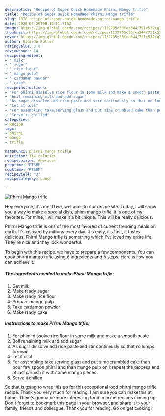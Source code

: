 ```yaml
---
description: "Recipe of Super Quick Homemade Phirni Mango trifle"
title: "Recipe of Super Quick Homemade Phirni Mango trifle"
slug: 1878-recipe-of-super-quick-homemade-phirni-mango-trifle
date: 2020-04-29T00:12:11.716Z
image: https://img-global.cpcdn.com/recipes/1132795c53fea344/751x532cq70/phirni-mango-trifle-recipe-main-photo.jpg
thumbnail: https://img-global.cpcdn.com/recipes/1132795c53fea344/751x532cq70/phirni-mango-trifle-recipe-main-photo.jpg
cover: https://img-global.cpcdn.com/recipes/1132795c53fea344/751x532cq70/phirni-mango-trifle-recipe-main-photo.jpg
author: Ricardo Fuller
ratingvalue: 3.8
reviewcount: 14
recipeingredient:
- " milk"
- " sugar"
- " rice flour"
- " mango pulp"
- " cardamon powder"
- " cake"
recipeinstructions:
- "For phirni dissolve rice flour in some milk and make a smooth paste"
- "Boil remaining milk and add sugar"
- "As sugar dissolve add rice paste and stir continously so that no lumps formed"
- "Let it cool"
- "For assembling take serving glass and put sime crumbled cake than pour few spoon phirni and than mango pulp on it repeat the process and at last garnish it with some mango pieces"
- "Serve it chilled"
categories:
- Recipe
tags:
- phirni
- mango
- trifle

katakunci: phirni mango trifle 
nutrition: 114 calories
recipecuisine: American
preptime: "PT36M"
cooktime: "PT60M"
recipeyield: "3"
recipecategory: Lunch

---
```



![Phirni Mango trifle](https://img-global.cpcdn.com/recipes/1132795c53fea344/751x532cq70/phirni-mango-trifle-recipe-main-photo.jpg)

Hey everyone, it's me, Dave, welcome to our recipe site. Today, I will show you a way to make a special dish, phirni mango trifle. It is one of my favorites. For mine, I will make it a bit unique. This will be really delicious.

Phirni Mango trifle is one of the most favored of current trending meals on earth. It's enjoyed by millions every day. It's easy, it's fast, it tastes delicious. Phirni Mango trifle is something which I've loved my entire life. They're nice and they look wonderful.




To begin with this recipe, we have to prepare a few components. You can cook phirni mango trifle using 6 ingredients and 6 steps. Here is how you can achieve it.

<!--inarticleads1-->

##### The ingredients needed to make Phirni Mango trifle:

1. Get  milk
1. Make ready  sugar
1. Make ready  rice flour
1. Prepare  mango pulp
1. Take  cardamon powder
1. Make ready  cake




<!--inarticleads2-->

##### Instructions to make Phirni Mango trifle:

1. For phirni dissolve rice flour in some milk and make a smooth paste
1. Boil remaining milk and add sugar
1. As sugar dissolve add rice paste and stir continously so that no lumps formed
1. Let it cool
1. For assembling take serving glass and put sime crumbled cake than pour few spoon phirni and than mango pulp on it repeat the process and at last garnish it with some mango pieces
1. Serve it chilled




So that is going to wrap this up for this exceptional food phirni mango trifle recipe. Thank you very much for reading. I am sure you can make this at home. There's gonna be more interesting food in home recipes coming up. Don't forget to bookmark this page in your browser, and share it to your family, friends and colleague. Thank you for reading. Go on get cooking!
